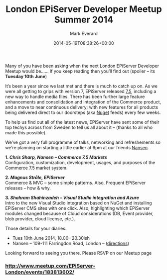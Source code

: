﻿---
title: London EPiServer Developer Meetup Summer 2014
date: 2014-05-19T08:38:26+00:00
author: Mark Everard
layout: post
color: rgb(0,0,0)
permalink: /2014/05/19/london-episerver-developer-meetup-summer-2014/
dsq_thread_id:
  - "2696245805"
hide-warning: true
categories:
  - Episerver
---
Many of you have been asking when the next London EPiServer Developer Meetup would be&#8230;&#8230; If you keep reading then you&#8217;ll find out (spoiler &#8211; its **Tuesday 10th June**)

It&#8217;s been a year since we last met and there is much to catch up on. As we were all getting to grips with version 7, EPiServer released <a title="EPiServer 7.5 release notes" href="http://world.episerver.com/Documentation/Items/Release-Notes/Release-notes---EPiServer-75/" target="_blank">7.5</a>, including a new way to handle media files. There has been further large feature enhancements and consolidation and integration of the Commerce product, and a move to near continuous delivery; with new features for all products being delivered direct to our doorsteps (aka <a title="EPiServer Nuget Feed" href="http://nuget.episerver.com/" target="_blank">Nuget</a> feeds) every few weeks.

To help us find out all of the latest news, EPiServer have sent some of their top techys across from Sweden to tell us all about it &#8211; (thanks to all who made this possible).

We&#8217;ve got a very full programme of talks, networking and refreshements so we&#8217;re planning on starting a little earlier at 6pm at our friends <a title="Nansen in London" href="http://www.nansen.com/en/contact-us/london/" target="_blank">Nansen</a>.

**1. _Chris Sharp, Nansen &#8211; Commerce 7.5 Markets_**  
Configuration, customization, development, usages, and purposes of the Commerce 7.5 market system.​

**2. _Magnus Stråle, EPiServer_**  
Commerce & MVC – some simple patterns. Also, Frequent EPiServer releases – how & why.

**3. _Shahram Shahinzadeh &#8211; Visual Studio integration and Azure_**  
Intro to the new Visual Studio integration based on NuGet and installing EPiServer CMS sites with one click. Also, highlighting which EPiServer modules changed because of Cloud considerations (DB, Event provider, blob provider, cloud license, etc.).

Those details for your diaries.

* Tues 10th June 2014, 18.00– 20.30ish
* Nansen – 109-111 Farringdon Road, London – (<a title="Nansen in London" href="http://www.nansen.se/en/contact-us/london/" target="_blank">directions</a>)

Looking forward to seeing you there. Please RSVP on our Meetup page

### <a title="London EPiServer Developer Meetup Summer 2014" href="http://www.meetup.com/EPiServer-London/events/183813602/" target="_blank">http://www.meetup.com/EPiServer-London/events/183813602/</a>